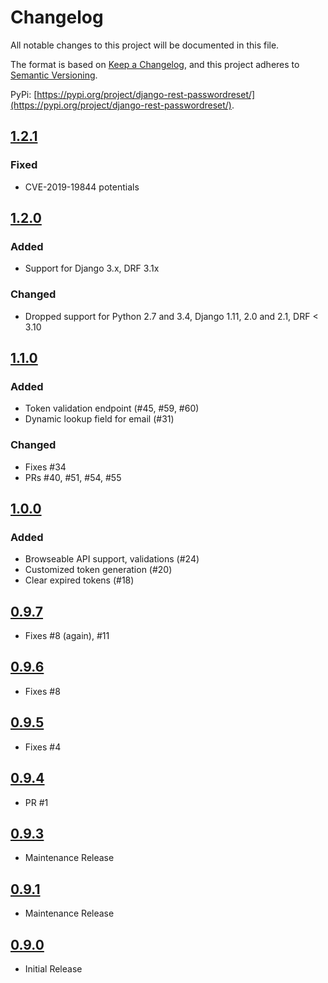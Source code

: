 # Changelog
All notable changes to this project will be documented in this file.

The format is based on [Keep a Changelog](https://keepachangelog.com/en/1.0.0/),
and this project adheres to [Semantic Versioning](https://semver.org/spec/v2.0.0.html).

PyPi: [https://pypi.org/project/django-rest-passwordreset/](https://pypi.org/project/django-rest-passwordreset/).

## [1.2.1]
### Fixed
- CVE-2019-19844 potentials

## [1.2.0]
### Added
- Support for Django 3.x, DRF 3.1x 
### Changed
- Dropped support for Python 2.7 and 3.4, Django 1.11, 2.0 and 2.1, DRF < 3.10

## [1.1.0]
### Added
- Token validation endpoint (#45, #59, #60)
- Dynamic lookup field for email (#31)
### Changed
- Fixes #34
- PRs #40, #51, #54, #55

## [1.0.0]
### Added
- Browseable API support, validations (#24)
- Customized token generation (#20)
- Clear expired tokens (#18)

## [0.9.7]
- Fixes #8 (again), #11
## [0.9.6]
- Fixes #8
## [0.9.5]
- Fixes #4
## [0.9.4]
- PR #1
## [0.9.3]
- Maintenance Release
## [0.9.1]
- Maintenance Release
## [0.9.0]
- Initial Release

[1.2.1]: https://github.com/anexia-it/django-rest-passwordreset/compare/1.2.0...1.2.1
[1.2.0]: https://github.com/anexia-it/django-rest-passwordreset/compare/1.1.0...1.2.0
[1.1.0]: https://github.com/anexia-it/django-rest-passwordreset/compare/1.0.0...1.1.0
[1.0.0]: https://github.com/anexia-it/django-rest-passwordreset/compare/0.9.7...1.0.0
[0.9.7]: https://github.com/anexia-it/django-rest-passwordreset/compare/0.9.6...0.9.7
[0.9.6]: https://github.com/anexia-it/django-rest-passwordreset/compare/0.9.5...0.9.6
[0.9.5]: https://github.com/anexia-it/django-rest-passwordreset/compare/0.9.4...0.9.5
[0.9.4]: https://github.com/anexia-it/django-rest-passwordreset/compare/0.9.3...0.9.4
[0.9.3]: https://github.com/anexia-it/django-rest-passwordreset/compare/0.9.1...0.9.3
[0.9.1]: https://github.com/anexia-it/django-rest-passwordreset/compare/0.9.0...0.9.1
[0.9.0]: https://github.com/anexia-it/django-rest-passwordreset/0.9.0/
